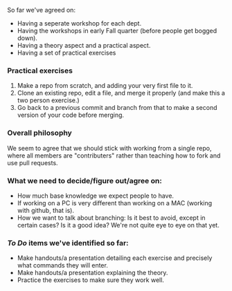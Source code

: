 So far we've agreed on:

- Having a seperate workshop for each dept.
- Having the workshops in early Fall quarter (before people get bogged down).
- Having a theory aspect and a practical aspect.
- Having a set of  practical exercises

### Practical exercises 

1. Make a repo from scratch, and adding your very first file to it.
2. Clone an existing repo, edit a file, and merge it properly (and make this a two person exercise.)
3. Go back to a previous commit and branch from that to make a second version of your code before merging.

### Overall philosophy 

We seem to agree that we should stick with working from a single repo, where all members are "contributers" rather than teaching how to fork and use pull requests.

### What we need to decide/figure out/agree on:

- How much base knowledge we expect people to have.
- If working on a PC is very different than working on a MAC (working with github, that is).
- How we want to talk about branching: Is it best to avoid, except in certain cases?  Is it a good idea? We're not quite eye to eye on that yet.

### _To Do_ items we've identified so far:

- Make handouts/a presentation detailing each exercise and precisely what commands they will enter.
- Make handouts/a presentation explaining the theory.
- Practice the exercises to make sure they work well.